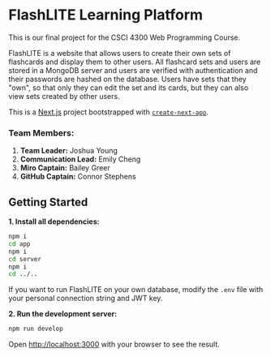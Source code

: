 

# FlashLITE Learning Platform

This is our final project for the CSCI 4300 Web Programming Course.

FlashLITE is a website that allows users to create their own sets of flashcards and display them to other users. All flashcard sets and users are stored in a MongoDB server and users are verified with authentication and their passwords are hashed on the database. Users have sets that they "own", so that only they can edit the set and its cards, but they can also view sets created by other users.

This is a [Next.js](https://nextjs.org/) project bootstrapped with [`create-next-app`](https://github.com/vercel/next.js/tree/canary/packages/create-next-app).

### Team Members:

1. **Team Leader:** Joshua Young
2. **Communication Lead:** Emily Cheng
3. **Miro Captain:** Bailey Greer
4. **GitHub Captain:** Connor Stephens

## Getting Started

**1. Install all dependencies:**
```bash
npm i
cd app
npm i
cd server
npm i
cd ../..
```

If you want to run FlashLITE on your own database, modify the `.env` file with your personal connection string and JWT key.

**2. Run the development server:**
```bash
npm run develop
```

Open [http://localhost:3000](http://localhost:3000) with your browser to see the result.

